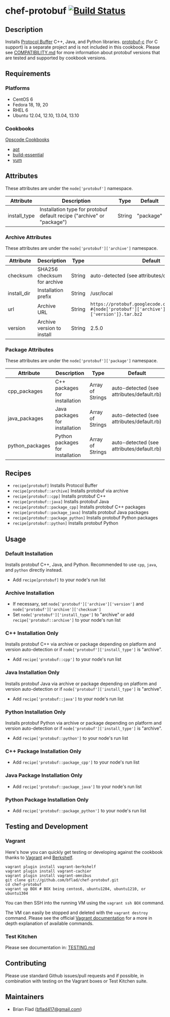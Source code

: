 # chef-protobuf [![Build Status](https://secure.travis-ci.org/bflad/chef-protobuf.png?branch=master)](http://travis-ci.org/bflad/chef-protobuf)

## Description

Installs [Protocol Buffer](https://code.google.com/p/protobuf/) C++, Java, and Python libraries. [protobuf-c](https://code.google.com/p/protobuf-c/) (for C support) is a separate project and is not included in this cookbook. Please see [COMPATIBILITY.md](COMPATIBILITY.md) for more information about protobuf versions that are tested and supported by cookbook versions.

## Requirements

### Platforms

* CentOS 6
* Fedora 18, 19, 20
* RHEL 6
* Ubuntu 12.04, 12.10, 13.04, 13.10

### Cookbooks

[Opscode Cookbooks](https://github.com/opscode-cookbooks/)

* [apt](https://github.com/opscode-cookbooks/apt)
* [build-essential](https://github.com/opscode-cookbooks/build-essential)
* [yum](https://github.com/opscode-cookbooks/yum)

## Attributes

These attributes are under the `node['protobuf']` namespace.

Attribute | Description | Type | Default
----------|-------------|------|--------
install_type | Installation type for protobuf default recipe ("archive" or "package") | String | "package"

### Archive Attributes

These attributes are under the `node['protobuf']['archive']` namespace.

Attribute | Description | Type | Default
----------|-------------|------|--------
checksum | SHA256 checksum for archive | String | auto-detected (see attributes/default.rb)
install_dir | Installation prefix | String | /usr/local
url | Archive URL | String | `https://protobuf.googlecode.com/files/protobuf-#{node['protobuf']['archive']['version']}.tar.bz2`
version | Archive version to install | String | 2.5.0

### Package Attributes

These attributes are under the `node['protobuf']['package']` namespace.

Attribute | Description | Type | Default
----------|-------------|------|--------
cpp_packages | C++ packages for installation | Array of Strings | auto-detected (see attributes/default.rb)
java_packages | Java packages for installation | Array of Strings | auto-detected (see attributes/default.rb)
python_packages | Python packages for installation | Array of Strings | auto-detected (see attributes/default.rb)

## Recipes

* `recipe[protobuf]` Installs Protocol Buffer
* `recipe[protobuf::archive]` Installs protobuf via archive
* `recipe[protobuf::cpp]` Installs protobuf C++
* `recipe[protobuf::java]` Installs protobuf Java
* `recipe[protobuf::package_cpp]` Installs protobuf C++ packages
* `recipe[protobuf::package_java]` Installs protobuf Java packages
* `recipe[protobuf::package_python]` Installs protobuf Python packages
* `recipe[protobuf::python]` Installs protobuf Python

## Usage

### Default Installation

Installs protobuf C++, Java, and Python. Recommended to use `cpp`, `java`, and `python` directly instead.

* Add `recipe[protobuf]` to your node's run list

### Archive Installation

* If necessary, set `node['protobuf']['archive']['version']` and `node['protobuf']['archive']['checksum']`
* Set `node['protobuf']['install_type']` to "archive" or add `recipe['protobuf::archive']` to your node's run list

### C++ Installation Only

Installs protobuf C++ via archive or package depending on platform and version auto-detection or if `node['protobuf']['install_type']` is "archive".

* Add `recipe['protobuf::cpp']` to your node's run list

### Java Installation Only

Installs protobuf Java via archive or package depending on platform and version auto-detection or if `node['protobuf']['install_type']` is "archive".

* Add `recipe['protobuf::java']` to your node's run list

### Python Installation Only

Installs protobuf Python via archive or package depending on platform and version auto-detection or if `node['protobuf']['install_type']` is "archive".

* Add `recipe['protobuf::python']` to your node's run list

### C++ Package Installation Only

* Add `recipe['protobuf::package_cpp']` to your node's run list

### Java Package Installation Only

* Add `recipe['protobuf::package_java']` to your node's run list

### Python Package Installation Only

* Add `recipe['protobuf::package_python']` to your node's run list

## Testing and Development

### Vagrant

Here's how you can quickly get testing or developing against the cookbook thanks to [Vagrant](http://vagrantup.com/) and [Berkshelf](http://berkshelf.com/).

    vagrant plugin install vagrant-berkshelf
    vagrant plugin install vagrant-cachier
    vagrant plugin install vagrant-omnibus
    git clone git://github.com/bflad/chef-protobuf.git
    cd chef-protobuf
    vagrant up BOX # BOX being centos6, ubuntu1204, ubuntu1210, or ubuntu1304

You can then SSH into the running VM using the `vagrant ssh BOX` command.

The VM can easily be stopped and deleted with the `vagrant destroy` command. Please see the official [Vagrant documentation](http://docs.vagrantup.com/v2/cli/index.html) for a more in depth explanation of available commands.

### Test Kitchen

Please see documentation in: [TESTING.md](TESTING.md)

## Contributing

Please use standard Github issues/pull requests and if possible, in combination with testing on the Vagrant boxes or Test Kitchen suite.

## Maintainers

* Brian Flad (<bflad417@gmail.com>)
